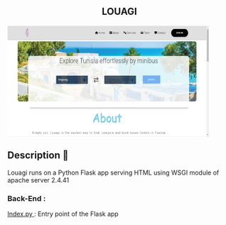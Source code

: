 <h2 align="center"> LOUAGI </h2>
<img src="screenshots/Image.jpg" align="center" style="width:90%;height:252px" />

## Description :speech_balloon:
Louagi runs on a Python Flask app serving HTML using WSGI module of apache server 2.4.41
### Back-End :
<a href="https://github.com/mking94/Louagi/blob/main/index.py">Index.py </a>: Entry point of the Flask app
